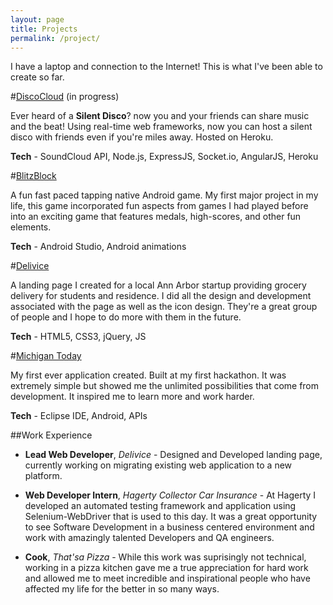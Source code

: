 ```yaml
---
layout: page
title: Projects
permalink: /project/
---
```


I have a laptop and connection to the Internet! This is what I've been able to create so far. 

#[DiscoCloud](http://discocloud.herokuapp.com) (in progress)

Ever heard of a **Silent Disco**? now you and your friends can share music and the beat! Using real-time web frameworks, now you can host a silent disco with friends even if you're miles away. Hosted on Heroku.

**Tech** - SoundCloud API, Node.js, ExpressJS, Socket.io, AngularJS, Heroku

#[BlitzBlock](http://goo.gl/zqblW9) 

A fun fast paced tapping native Android game. My first major project in my life, this game incorporated fun aspects from games I had played before into an exciting game that features medals, high-scores, and other fun elements.

**Tech** - Android Studio, Android animations

#[Delivice](https://delivice.github.io) 

A landing page I created for a local Ann Arbor startup providing grocery delivery for students and residence. I did all the design and development associated with the page as well as the icon design. They're a great group of people and I hope to do more with them in the future.

**Tech** - HTML5, CSS3, jQuery, JS

#[Michigan Today](http://goo.gl/zqblW9) 

My first ever application created. Built at my first hackathon. It was extremely simple but showed me the unlimited possibilities that come from development. It inspired me to learn more and work harder.

**Tech** - Eclipse IDE, Android, APIs

##Work Experience

* **Lead Web Developer**, *Delivice* - Designed and Developed landing page, currently working on migrating existing web application to a new platform.

* **Web Developer Intern**, *Hagerty Collector Car Insurance* - At Hagerty I developed an automated testing framework and application using Selenium-WebDriver that is used to this day. It was a great opportunity to see Software Development in a business centered environment and work with amazingly talented Developers and QA engineers. 

* **Cook**, *That'sa Pizza* - While this work was suprisingly not technical, working in a pizza kitchen gave me a true appreciation for hard work and allowed me to meet incredible and inspirational people who have affected my life for the better in so many ways.
